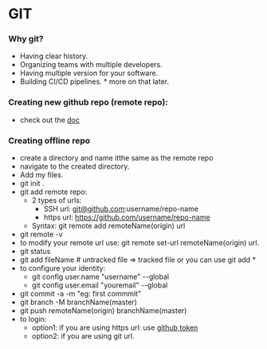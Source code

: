 # GIT


### Why git?
* Having clear history.
* Organizing teams with multiple developers.
* Having multiple version for your software.
* Building CI/CD pipelines. * more on that later.

### Creating new github repo (remote repo):
* check out the [doc](https://docs.github.com/en/get-started/quickstart/create-a-repo)


### Creating offline repo
* create a directory and name itthe same as the remote repo
* navigate to the created directory.
* Add my files.
* git init .
* git add remote repo:
    - 2 types of urls:
        * SSH url: git@github.com:username/repo-name
        * https url: https://github.com/username/repo-name
    - Syntax: git remote add remoteName(origin) url
* git remote -v
* to modify your remote url use: git remote set-url remoteName(origin) url.
* git status
* git add fileName # untracked file => tracked file or you can use git add *
* to configure your identity:
    - git config user.name "username" --global
    - git config user.email "youremail" --global
* git commit -a -m "eg: first commmit"
* git branch -M branchName(master)
* git push remoteName(origin) branchName(master)
* to login:
    - option1: if you are using https url: use [github token](https://github.com/settings/tokens)
    - option2: if you are using git url.

